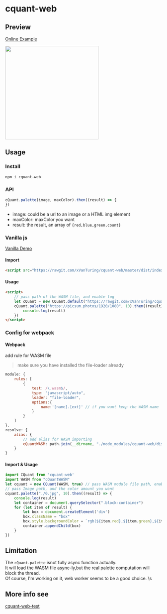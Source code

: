 # cquant-web
## Preview
[Online Example](https://xvanturing.github.io/cquant-web-test/)

<img src="https://s2.ax1x.com/2019/05/27/VV7Yge.png" width="300px"/>

## Usage
### Install
``` bash
npm i cquant-web
```
### API
``` js
cQuant.palette(image, maxColor).then((result) => {
})
```
* image: could be a url to an image or a HTML img element
* maxColor: maxColor you want
* result: the result, an array of `{red,blue,green,count}`
### Vanilla js
[Vanilla Demo](https://xvanturing.github.io/cquant-web-test/vanilla.html)
#### Import
``` html
<script src="https://rawgit.com/xVanTuring/cquant-web/master/dist/index.js"></script>
```
#### Usage
``` html
<script>
    // pass path of the WASM file, and enable log
    let cQuant = new CQuant.default("https://rawgit.com/xVanTuring/cquant-web/master/dist/cquant.wasm", true)  
    cQuant.palette("https://picsum.photos/1920/1080", 10).then((result) => {
        console.log(result)
    })
</script>
```
### Config for webpack
#### Webpack
add rule for WASM file
> make sure you have installed the file-loader already
``` js
module: {
    rules: [
        {
            test: /\.wasm$/,
            type: "javascript/auto",
            loader: "file-loader",
            options:{
                name:'[name].[ext]' // if you want keep the WASM name
            }
        }
    ]
},
resolve: {
    alias: {
        // add alias for WASM importing
        cQuantWASM: path.join(__dirname, "./node_modules/cquant-web/dist/cquant.wasm")
    }
}
```
#### Import & Usage
``` js
import CQuant from 'cquant-web'
import WASM from "cQuantWASM"
let cquant = new CQuant(WASM, true) // pass WASM module file path, enable log
// pass Image path, and the color amount you want
cquant.palette("./0.jpg", 10).then((result) => {
    console.log(result)
    let container = document.querySelector(".block-container")
    for (let item of result) {
        let box = document.createElement('div')
        box.className = "box"
        box.style.backgroundColor = `rgb(${item.red},${item.green},${item.blue})`
        container.appendChild(box)
    }
})
```

## Limitation
The `cQuant.palette` isnot fully async function  actually. \
It will load the WASM file async-ly,but the real palette computation will block the thread. \
Of course, I'm working on it, web worker seems to be a good choice. \s

## More info see 
[cquant-web-test](https://github.com/xVanTuring/cquant-web-test)